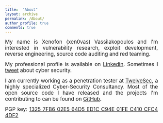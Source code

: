 ```yaml
---
title:  "About"
layout: archive
permalink: /About/
author_profile: true
comments: true
---
```


<p style="text-align:justify;">
<span style="font-family: Calibri (Body);font-size: 17px">
My name is Xenofon (xen0vas) Vassilakopoulos and I'm interested in vulnerability research, exploit development, reverse engineering, source code auditing and red teaming.
</span>
</p>

<p style="text-align:justify;">
<span style="font-family: Calibri (Body);font-size: 17px">
My professional profile is available on
<a href="https://www.linkedin.com/in/xvass/">Linkedin</a>. Sometimes I 
<a href="https://twitter.com/xen0vas">tweet</a> about cyber security.
</span>
</p>

<p style="text-align:justify;">
<span style="font-family: Calibri (Body);font-size: 17px">
I am currently working as a penetration tester at <a href="https://twelvesec.com/">TwelveSec</a>, a highly specialized Cyber-Security Consultancy. Most of the open source code I have released and the projects I'm contributing to can be found on <a href="https://github.com/xen0vas">GitHub</a>.
</span>
</p>

<p style="text-align:justify;">
<span style="font-family: Calibri (Body);font-size: 17px">
PGP key: <a href="https://xen0vas.github.io/xen0vas_pgp.asc">1325 7FB6 02E5 64D5 ED1C C94E 01FE C410 CFC4 4DF2</a>
</span>
</p>